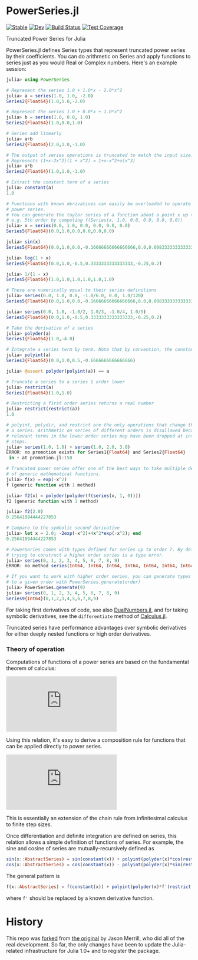 PowerSeries.jl
==============

[![Stable](https://img.shields.io/badge/docs-stable-blue.svg)](https://moble.github.io/PowerSeries.jl/stable/)
[![Dev](https://img.shields.io/badge/docs-dev-blue.svg)](https://moble.github.io/PowerSeries.jl/dev/)
[![Build Status](https://github.com/moble/PowerSeries.jl/actions/workflows/CI.yml/badge.svg?branch=main)](https://github.com/moble/PowerSeries.jl/actions/workflows/CI.yml?query=branch%3Amain)
[![Test Coverage](https://codecov.io/gh/moble/PowerSeries.jl/branch/main/graph/badge.svg)](https://codecov.io/gh/moble/PowerSeries.jl)

Truncated Power Series for Julia

PowerSeries.jl defines Series types that represent truncated power series by their coefficients. You can do arithmetic on Series and apply functions to series just as you would Real or Complex numbers. Here's an example session:

```julia
julia> using PowerSeries

# Represent the series 1.0 + 1.0*x - 2.0*x^2
julia> a = series(1.0, 1.0, -2.0)
Series2{Float64}(1.0,1.0,-2.0)

# Represent the series 1.0 + 0.0*x + 1.0*x^2
julia> b = series(1.0, 0.0, 1.0)
Series2{Float64}(1.0,0.0,1.0)

# Series add linearly
julia> a+b
Series2{Float64}(2.0,1.0,-1.0)

# The output of series operations is truncated to match the input size.
# Represents (1+x-2x^2)(1 + x^2) = 1+x-x^2+o(x^3)
julia> a*b
Series2{Float64}(1.0,1.0,-1.0)

# Extract the constant term of a series
julia> constant(a)
1.0

# Functions with known derivatives can easily be overloaded to operate on
# power series.
# You can generate the taylor series of a function about a point x up to
# e.g. 5th order by computing f(Series(x, 1.0, 0.0, 0.0, 0.0, 0.0))
julia> x = series(0.0, 1.0, 0.0, 0.0, 0.0, 0.0)
Series5{Float64}(0.0,1.0,0.0,0.0,0.0,0.0)

julia> sin(x)
Series5{Float64}(0.0,1.0,0.0,-0.16666666666666666,0.0,0.008333333333333333)

julia> log(1 + x)
Series5{Float64}(0.0,1.0,-0.5,0.3333333333333333,-0.25,0.2)

julia> 1/(1 - x)
Series5{Float64}(1.0,1.0,1.0,1.0,1.0,1.0)

# These are numerically equal to their series definitions
julia> series(0.0, 1.0, 0.0, -1.0/6.0, 0.0, 1.0/120)
Series5{Float64}(0.0,1.0,0.0,-0.16666666666666666,0.0,0.008333333333333333)

julia> series(0.0, 1.0, -1.0/2, 1.0/3, -1.0/4, 1.0/5)
Series5{Float64}(0.0,1.0,-0.5,0.3333333333333333,-0.25,0.2)

# Take the derivative of a series
julia> polyder(a)
Series1{Float64}(1.0,-4.0)

# Integrate a series term by term. Note that by convention, the constant term is 0.
julia> polyint(a)
Series3{Float64}(0.0,1.0,0.5,-0.6666666666666666)

julia> @assert polyder(polyint(a)) == a

# Truncate a series to a series 1 order lower
julia> restrict(a)
Series1{Float64}(1.0,1.0)

# Restricting a first order series returns a real number
julia> restrict(restrict(a))
1.0

# polyint, polydir, and restrict are the only operations that change the order of
# a series. Arithmetic on series of different orders is disallowed because
# relevant terms in the lower order series may have been dropped at intermediate
# steps.
julia> series(1.0, 1.0) + series(1.0, 2.0, 3.0)
ERROR: no promotion exists for Series1{Float64} and Series2{Float64}
 in + at promotion.jl:158

# Truncated power series offer one of the best ways to take multiple derivatives
# of generic mathematical functions.
julia> f(x) = exp(-x^2)
f (generic function with 1 method)

julia> f2(x) = polyder(polyder(f(series(x, 1, 0))))
f2 (generic function with 1 method)

julia> f2(2.0)
0.25641894444227853

# Compare to the symbolic second derivative
julia> let x = 2.0; -2exp(-x^2)+4x^2*exp(-x^2); end
0.25641894444227853

# PowerSeries comes with types defined for series up to order 7. By default,
# trying to construct a higher order series is a type error.
julia> series(0, 1, 2, 3, 4, 5, 6, 7, 8, 9)
ERROR: no method series(Int64, Int64, Int64, Int64, Int64, Int64, Int64, Int64, Int64, Int64)

# If you want to work with higher order series, you can generate types up
# to a given order with PowerSeries.generate(order)
julia> PowerSeries.generate(9)
julia> series(0, 1, 2, 3, 4, 5, 6, 7, 8, 9)
Series9{Int64}(0,1,2,3,4,5,6,7,8,9)
```

For taking first derivatives of code, see also [DualNumbers.jl](https://github.com/scidom/DualNumbers.jl), and for taking symbolic derivatives, see the `differentiate` method of [Calculus.jl](https://github.com/johnmyleswhite/Calculus.jl).

Truncated series have performance advantages over symbolic derivatives for either deeply nested functions or high order derivatives.

### Theory of operation
Computations of functions of a power series are based on the fundamental theorem of calculus:

![equation-1](http://latex.codecogs.com/png.latex?f%28x%20+%20%5Cepsilon%29%20%3D%20f%28x%29%20+%20%5Cint_x%5E%7Bx%20+%20%5Cepsilon%7D%20dx%20f%27%28x%29)

Using this relation, it's easy to derive a composition rule for functions that can be applied directly to power series.

![equation-2](http://latex.codecogs.com/png.latex?f%28g%28x%20+%20%5Cepsilon%29%29%20%3D%20f%28g%28x%29%29%20+%20%5Cint_x%5E%7Bx%20+%20%5Cepsilon%7D%20dx%20f%27%28g%28x%29%29%20g%27%28x%29)

This is essentially an extension of the chain rule from infinitesimal calculus to finite step sizes.

Once differentiation and definite integration are defined on series, this relation allows a simple definition of functions of series. For example, the sine and cosine of series are mutually-recursively defined as

```julia
sin(x::AbstractSeries) = sin(constant(x)) + polyint(polyder(x)*cos(restrict(x)))
cos(x::AbstractSeries) = cos(constant(x)) - polyint(polyder(x)*sin(restrict(x)))
```

The general pattern is

```julia
f(x::AbstractSeries) = f(constant(x)) + polyint(polyder(x)*f'(restrict(x)))
```

where `f'` should be replaced by a known derivative function.

# History

This repo was [forked](https://github.com/jwmerrill/PowerSeries.jl/pull/17) from [the original](https://github.com/jwmerrill/PowerSeries.jl/) by Jason Merrill, who did all of the real development.  So far, the only changes have been to update the Julia-related infrastructure for Julia 1.0+ and to register the package.
